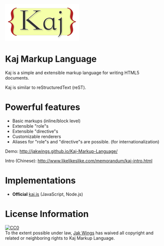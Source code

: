 <div><img alt="logo" src="logo.png" style="width:240px;height:120px"></div>

Kaj Markup Language
===================

Kaj is a simple and extensible markup language for writing HTML5 documents.

Kaj is similar to reStructuredText (reST).

Powerful features
=================

* Basic markups (inline/block level)
* Extensible "role"s
* Extensible "directive"s
* Customizable renderers
* Aliases for "role"s and "directive"s are possible. (for internationalization)

Demo: http://jakwings.github.io/Kaj-Markup-Language/

Intro (Chinese): http://www.likelikeslike.com/memorandum/kaj-intro.html

Implementations
===============

* **Official** [kaj.js](https://github.com/jakwings/kaj.js) (JavaScript, Node.js)

License Information
===================

<p xmlns:dct="http://purl.org/dc/terms/">
  <a rel="license"
     href="http://creativecommons.org/publicdomain/zero/1.0/">
    <img src="http://i.creativecommons.org/p/zero/1.0/88x31.png" style="border-style: none;" alt="CC0" />
  </a>
  <br />
  To the extent possible under law,
  <a rel="dct:publisher"
     href="https://github.com/jakwings/Kaj-Markup-Language">
    <span property="dct:title">Jak Wings</span></a>
  has waived all copyright and related or neighboring rights to
  <span property="dct:title">Kaj Markup Language</span>.
</p>